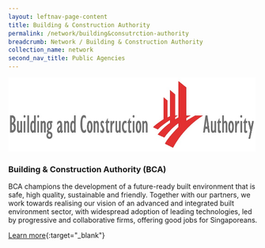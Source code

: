 ```yaml
---
layout: leftnav-page-content
title: Building & Construction Authority
permalink: /network/building&consutrction-authority
breadcrumb: Network / Building & Construction Authority
collection_name: network
second_nav_title: Public Agencies
---
```

<img src="/images/partners/BCALogoHorizontal.jpg" alt="1" style="width:500px;height:150px">

<h3>Building & Construction Authority (BCA)</h3>

BCA champions the development of a future-ready built environment that is safe, high quality, sustainable and friendly. Together with our partners, we work towards realising our vision of an advanced and integrated built environment sector, with widespread adoption of leading technologies, led by progressive and collaborative firms, offering good jobs for Singaporeans.

[Learn more](http://www.bca.gov.sg/researchinnovation/BEAMP.html){:target="_blank"}
